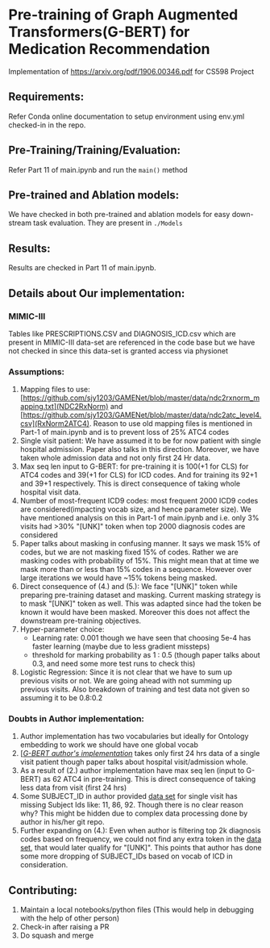 # Pre-training of Graph Augmented Transformers(G-BERT) for Medication Recommendation
Implementation of https://arxiv.org/pdf/1906.00346.pdf for CS598 Project

## Requirements:
Refer Conda online documentation to setup environment using env.yml checked-in in the repo.

## Pre-Training/Training/Evaluation:
Refer Part 11 of main.ipynb and run the ```main()``` method

## Pre-trained and Ablation models:
We have checked in both pre-trained and ablation models for easy down-stream task evaluation. They are present in ```./Models```

## Results:
Results are checked in Part 11 of main.ipynb. 

## Details about Our implementation:
### MIMIC-III
Tables like PRESCRIPTIONS.CSV and DIAGNOSIS_ICD.csv which are present in MIMIC-III data-set are referenced in the code base but we have not checked in since this data-set is granted access via physionet

### Assumptions:
1. Mapping files to use: [https://github.com/sjy1203/GAMENet/blob/master/data/ndc2rxnorm_mapping.txt](NDC2RxNorm) and [https://github.com/sjy1203/GAMENet/blob/master/data/ndc2atc_level4.csv](RxNorm2ATC4). Reason to use old mapping files is mentioned in Part-1 of main.ipynb and is to prevent loss of 25% ATC4 codes
2. Single visit patient: We have assumed it to be for now patient with single hospital admission. Paper also talks in this direction. Moreover, we have taken whole admission data and not only first 24 Hr data.
3. Max seq len input to G-BERT: for pre-training it is 100(+1 for CLS) for ATC4 codes and 39(+1 for CLS) for ICD codes. And for training its 92+1 and 39+1 respectively. This is direct consequence of taking whole hospital visit data.  
4. Number of most-frequent ICD9 codes: most frequent 2000 ICD9 codes are considered(impacting vocab size, and hence parameter size). We have mentioned analysis on this in Part-1 of main.ipynb and i.e. only 3% visits had >30% "[UNK]" token when top 2000 diagnosis codes are considered
5. Paper talks about masking in confusing manner. It says we mask 15% of codes, but we are not masking fixed 15% of codes. Rather we are masking codes with probability of 15%. This might mean that at time we mask more than or less than 15% codes in a sequence. However over large iterations we would have ~15% tokens being masked.
6. Direct consequence of (4.) and (5.): We face "[UNK]" token while preparing pre-training dataset and masking. Current masking strategy is to mask "[UNK]" token as well. This was adapted since had the token be known it would have been masked. Moreover this does not affect the downstream pre-training objectives.
7. Hyper-parameter choice:
    <ul>
        <li>Learning rate: 0.001 though we have seen that choosing 5e-4 has faster learning (maybe due to less gradient missteps)</li>
        <li>threshold for marking probability as 1 : 0.5 (though paper talks about 0.3, and need some more test runs to check this)</li>
    </ul>
8. Logistic Regression: Since it is not clear that we have to sum up previous visits or not. We are going ahead with not summing up previous visits. Also breakdown of training and test data not given so assuming it to be 0.8:0.2

### Doubts in Author implementation:
1. Author implementation has two vocabularies but ideally for Ontology embedding to work we should have one global vocab
2. [<i><a href="https://github.com/jshang123/G-Bert">G-BERT author's implementation</a></i> takes only first 24 hrs data of a single visit patient though paper talks about hospital visit/admission whole.
3. As a result of (2.) author implementation have max seq len (input to G-BERT) as 62 ATC4 in pre-training. This is direct consequence of taking less data from visit (first 24 hrs)
4. Some SUBJECT_ID in author provided <a href="https://github.com/jshang123/G-Bert/blob/master/data/data-single-visit.pkl">data set</a> for single visit has missing Subject Ids like: 11, 86, 92. Though there is no clear reason why? This might be hidden due to complex data processing done by author in his/her git repo.
5. Further expanding on (4.): Even when author is filtering top 2k diagnosis codes based on frequency, we could not find any extra token in the <a href="https://github.com/jshang123/G-Bert/blob/master/data/data-single-visit.pkl">data set</a>, that would later qualify for "[UNK]". This points that author has done some more dropping of SUBJECT_IDs based on vocab of ICD in consideration. 

## Contributing:
1. Maintain a local notebooks/python files (This would help in debugging with the help of other person)
2. Check-in after raising a PR
3. Do squash and merge



